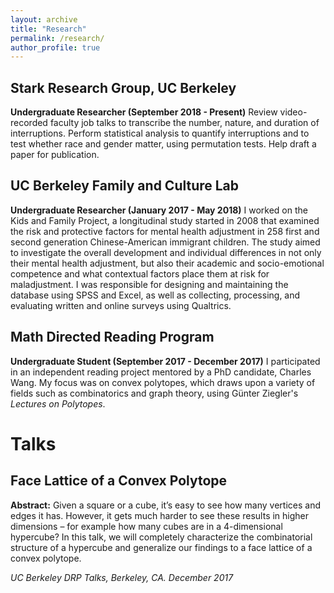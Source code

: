```yaml
---
layout: archive
title: "Research"
permalink: /research/
author_profile: true
---
```


## Stark Research Group, UC Berkeley
**Undergraduate Researcher (September 2018 - Present)**
Review video-recorded faculty job talks to transcribe the number, nature, and duration of interruptions. Perform statistical analysis to quantify interruptions and to test whether race and gender matter, using permutation tests. Help draft a paper for publication.

## UC Berkeley Family and Culture Lab
**Undergraduate Researcher (January 2017 - May 2018)**
I worked on the Kids and Family Project, a longitudinal study started in 2008 that examined the risk and protective factors for mental health adjustment in 258 first and second generation Chinese-American immigrant children. The study aimed to investigate the overall development and individual differences in not only their mental health adjustment, but also their academic and socio-emotional competence and what contextual factors place them at risk for maladjustment. I was responsible for designing and maintaining the database using SPSS and Excel, as well as collecting, processing, and evaluating written and online surveys using Qualtrics.

## Math Directed Reading Program
**Undergraduate Student (September 2017 - December 2017)**
I participated in an independent reading project mentored by a PhD candidate, Charles Wang. My focus was on convex polytopes, which draws upon a variety of fields such as combinatorics and graph theory, using Günter Ziegler's *Lectures on Polytopes*.

# Talks

## Face Lattice of a Convex Polytope 
**Abstract:** Given a square or a cube, it’s easy to see how many vertices and edges it has. However, it gets much harder to see these results in higher dimensions – for example how many cubes are in a 4-dimensional hypercube? In this talk, we will completely characterize the combinatorial structure of a hypercube and generalize our findings to a face lattice of a convex polytope.

*UC Berkeley DRP Talks, Berkeley, CA. December 2017*
